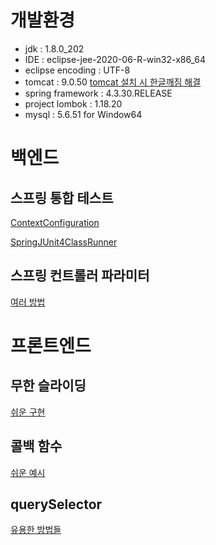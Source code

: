 # 개발환경
- jdk : 1.8.0_202
- IDE : eclipse-jee-2020-06-R-win32-x86_64
- eclipse encoding : UTF-8
- tomcat : 9.0.50
 [tomcat 설치 시 한글깨짐 해결](https://sjkim-dev.tistory.com/9)
- spring framework : 4.3.30.RELEASE
- project lombok : 1.18.20
- mysql : 5.6.51 for Window64
# 백엔드
## 스프링 통합 테스트
[ContextConfiguration](https://docs.spring.io/spring-framework/docs/current/javadoc-api/org/springframework/test/context/ContextConfiguration.html)

[SpringJUnit4ClassRunner](https://docs.spring.io/spring-framework/docs/current/javadoc-api/org/springframework/test/context/junit4/SpringJUnit4ClassRunner.html)

## 스프링 컨트롤러 파라미터
[여러 방법](https://velog.io/@younghwan24/Spring-Controller-Parameter)

# 프론트엔드

## 무한 슬라이딩
[쉬운 구현](https://takeknowledge.tistory.com/34)

## 콜백 함수
[쉬운 예시](https://velog.io/@minidoo/%EC%9E%90%EB%B0%94%EC%8A%A4%ED%81%AC%EB%A6%BD%ED%8A%B8-%EC%BD%9C%EB%B0%B1-%ED%95%A8%EC%88%98Callback-Function)

## querySelector
[유용한 방법들](https://interacting.tistory.com/150)

